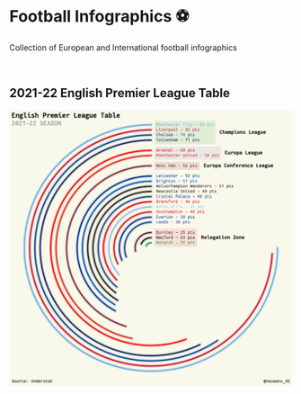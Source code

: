 # Football Infographics :soccer:  
Collection of European and International football infographics  

<br>  

## 2021-22 English Premier League Table  
<p align="center">
<img src="./2022-epl-table/epl-table.png" width=600px>
<p>
